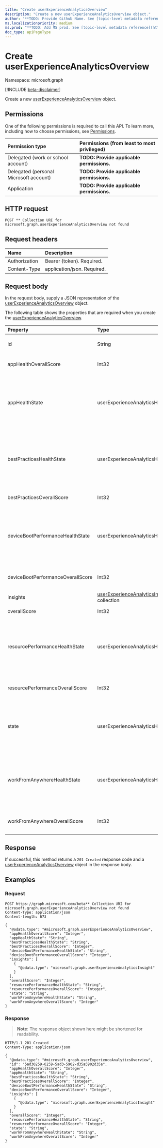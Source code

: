 ```yaml
---
title: "Create userExperienceAnalyticsOverview"
description: "Create a new userExperienceAnalyticsOverview object."
author: "**TODO: Provide Github Name. See [topic-level metadata reference](https://msgo.azurewebsites.net/add/document/guidelines/metadata.html#topic-level-metadata)**"
ms.localizationpriority: medium
ms.prod: "**TODO: Add MS prod. See [topic-level metadata reference](https://msgo.azurewebsites.net/add/document/guidelines/metadata.html#topic-level-metadata)**"
doc_type: apiPageType
---
```


# Create userExperienceAnalyticsOverview
Namespace: microsoft.graph

[!INCLUDE [beta-disclaimer](../../includes/beta-disclaimer.md)]

Create a new [userExperienceAnalyticsOverview](../resources/userexperienceanalyticsoverview.md) object.

## Permissions
One of the following permissions is required to call this API. To learn more, including how to choose permissions, see [Permissions](/graph/permissions-reference).

|Permission type|Permissions (from least to most privileged)|
|:---|:---|
|Delegated (work or school account)|**TODO: Provide applicable permissions.**|
|Delegated (personal Microsoft account)|**TODO: Provide applicable permissions.**|
|Application|**TODO: Provide applicable permissions.**|

## HTTP request

<!-- {
  "blockType": "ignored"
}
-->
``` http
POST ** Collection URI for microsoft.graph.userExperienceAnalyticsOverview not found
```

## Request headers
|Name|Description|
|:---|:---|
|Authorization|Bearer {token}. Required.|
|Content-Type|application/json. Required.|

## Request body
In the request body, supply a JSON representation of the [userExperienceAnalyticsOverview](../resources/userexperienceanalyticsoverview.md) object.

The following table shows the properties that are required when you create the [userExperienceAnalyticsOverview](../resources/userexperienceanalyticsoverview.md).

|Property|Type|Description|
|:---|:---|:---|
|id|String|**TODO: Add Description** Inherited from [entity](../resources/entity.md)|
|appHealthOverallScore|Int32|The user experience analytics app health overall score.|
|appHealthState|userExperienceAnalyticsHealthState|The current health state of the user experience analytics 'BestPractices' category. The possible values are: `unknown`, `insufficientData`, `needsAttention`, `meetingGoals`.|
|bestPracticesHealthState|userExperienceAnalyticsHealthState|The current health state of the user experience analytics 'BestPractices' category. The possible values are: `unknown`, `insufficientData`, `needsAttention`, `meetingGoals`.|
|bestPracticesOverallScore|Int32|The user experience analytics best practices overall score.|
|deviceBootPerformanceHealthState|userExperienceAnalyticsHealthState|The current health state of the user experience analytics 'BootPerformance' category. The possible values are: `unknown`, `insufficientData`, `needsAttention`, `meetingGoals`.|
|deviceBootPerformanceOverallScore|Int32|The user experience analytics device boot performance overall score.|
|insights|[userExperienceAnalyticsInsight](../resources/userexperienceanalyticsinsight.md) collection|The user experience analytics insights.|
|overallScore|Int32|The user experience analytics overall score.|
|resourcePerformanceHealthState|userExperienceAnalyticsHealthState|The current health state of the user experience analytics 'ResourcePerformance' category. The possible values are: `unknown`, `insufficientData`, `needsAttention`, `meetingGoals`.|
|resourcePerformanceOverallScore|Int32|The user experience analytics resource performance overall score.|
|state|userExperienceAnalyticsHealthState|The current health state of the user experience analytics overview. The possible values are: `unknown`, `insufficientData`, `needsAttention`, `meetingGoals`.|
|workFromAnywhereHealthState|userExperienceAnalyticsHealthState|The current health state of the user experience analytics 'WorkFromAnywhere' category. The possible values are: `unknown`, `insufficientData`, `needsAttention`, `meetingGoals`.|
|workFromAnywhereOverallScore|Int32|The user experience analytics Work From Anywhere overall score.|



## Response

If successful, this method returns a `201 Created` response code and a [userExperienceAnalyticsOverview](../resources/userexperienceanalyticsoverview.md) object in the response body.

## Examples

### Request
<!-- {
  "blockType": "request",
  "name": "create_userexperienceanalyticsoverview_from_"
}
-->
``` http
POST https://graph.microsoft.com/beta** Collection URI for microsoft.graph.userExperienceAnalyticsOverview not found
Content-Type: application/json
Content-length: 673

{
  "@odata.type": "#microsoft.graph.userExperienceAnalyticsOverview",
  "appHealthOverallScore": "Integer",
  "appHealthState": "String",
  "bestPracticesHealthState": "String",
  "bestPracticesOverallScore": "Integer",
  "deviceBootPerformanceHealthState": "String",
  "deviceBootPerformanceOverallScore": "Integer",
  "insights": [
    {
      "@odata.type": "microsoft.graph.userExperienceAnalyticsInsight"
    }
  ],
  "overallScore": "Integer",
  "resourcePerformanceHealthState": "String",
  "resourcePerformanceOverallScore": "Integer",
  "state": "String",
  "workFromAnywhereHealthState": "String",
  "workFromAnywhereOverallScore": "Integer"
}
```


### Response
>**Note:** The response object shown here might be shortened for readability.
<!-- {
  "blockType": "response",
  "truncated": true,
  "@odata.type": "microsoft.graph.userExperienceAnalyticsOverview"
}
-->
``` http
HTTP/1.1 201 Created
Content-Type: application/json

{
  "@odata.type": "#microsoft.graph.userExperienceAnalyticsOverview",
  "id": "5ad30259-0259-5ad3-5902-d35a5902d35a",
  "appHealthOverallScore": "Integer",
  "appHealthState": "String",
  "bestPracticesHealthState": "String",
  "bestPracticesOverallScore": "Integer",
  "deviceBootPerformanceHealthState": "String",
  "deviceBootPerformanceOverallScore": "Integer",
  "insights": [
    {
      "@odata.type": "microsoft.graph.userExperienceAnalyticsInsight"
    }
  ],
  "overallScore": "Integer",
  "resourcePerformanceHealthState": "String",
  "resourcePerformanceOverallScore": "Integer",
  "state": "String",
  "workFromAnywhereHealthState": "String",
  "workFromAnywhereOverallScore": "Integer"
}
```

